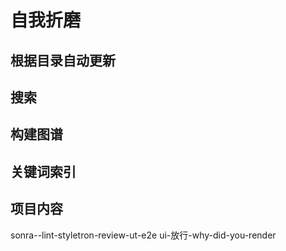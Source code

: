 # 自我折磨

## 根据目录自动更新



## 搜索



## 构建图谱



## 关键词索引



## 项目内容

sonra--lint-styletron-review-ut-e2e ui-放行-why-did-you-render



